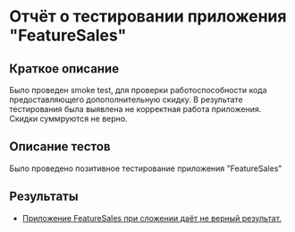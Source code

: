# Отчёт о тестировании приложения "FeatureSales"

## Краткое описание

Было проведен smoke test, для проверки работоспособности кода предоставляющего допополнительную скидку. 
В результате тестирования была выявлена не корректная работа приложения. Скидки суммруются не верно. 

## Описание тестов

Было проведено позитивное тестирование приложения "FeatureSales"

## Результаты

 * [Приложение FeatureSales при сложении даёт не верный результат.](https://github.com/skirios/homework_jawa2.2/issues/1)




